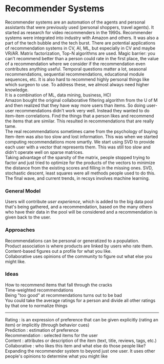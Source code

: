 # Recommender Systems
Recommender systems are an automation of the agents and personal assistants that were previously used (personal shoppers, travel agents). It started as research for video recommenders in the 1990s. Recommender systems were integrated into industry with Amazon and others. It was also a part of the tech bubble and the tech burst. There are potential applications of recommendation systems in CV, AI, ML, but especially in CV and maybe VR/AR. Matrix factorization, Top-N algorithms are used. Magic barrier: you can't recommend better than a person could rate in the first place, the value of a recommendation where we consider if the recommendation even contributes anything useful. Temporal questions matter a lot, seasonal recommendations, sequential recommendations, educational module sequences, etc. It is also hard to recommend highly personal things like which surgeon to use. To address these, we almost always need higher knowledge.  
It is a combination of ML, data mining, business, HCI  
Amazon bought the original collaborative filtering algorithm from the U of M and then realized that they have way more users than items. So doing user-user recommendations didn't work very well. Instead they wanted to do item-item correlations. Find the things that a person likes and recommend the items that are similar. This resulted in recommendations that are really tame.  
The real recommendations sometimes came from the psychology of buying
Item-item was also too slow and lost information. This was when we started computing recommendations more smartly. We start using SVD to provide each user with a vector that represents them. This was still too slow and didn't operate well on sparse matrices.  
Taking advantage of the sparsity of the matrix, people stopped trying to factor and just tried to optimize for the products of the vectors to minimize the distance from the existing scores and filling in the missing ones. SVD, stochastic descent, least squares were all methods people used to do this.  
The final wave, and current trends, in recsys involves machine learning.  

### General Model
Users will contribute *user experience*, which is added to the big data pool that's being gathered, and a recommendation, based on the many others who have their data in the pool will be considered and a recommendation is given back to the user. 

### Approaches
Recommendations can be personal or generatized to a population.  
Product association is where products are linked by users who rate them.  
Content-based figures out a profile for what you like.  
Collaborative uses opinions of the community to figure out what else you might like.  

### Ideas
How to recommend items that fall through the cracks  
Time-weighted recommendations  
Being "too good" at recommendations turns out to be bad  
You could take the average ratings for a person and divide all other ratings by that one to normalize things  


---
Rating : is an expression of preference that can be given explicitly (rating an item) or implicitly (through behavior cues)  
Prediction : estimation of preference  
Recommendation : selected items for the user  
Content : attributes or description of the item (text, title, reviews, tags, etc.)  
Collaborative : who likes this item and what else do those people like? Expanding the recommender system to beyond just one user. It uses other people's opinions to determine what you might like  
